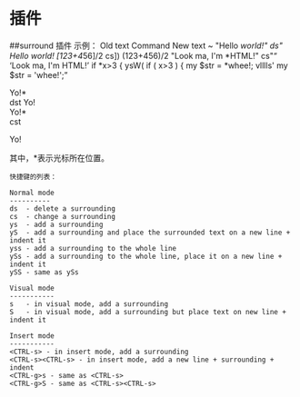 # 插件

##surround 插件
示例：
 Old text                  Command     New text ~
  "Hello *world!"           ds"         Hello world!
  [123+4*56]/2              cs])        (123+456)/2
  "Look ma, I'm *HTML!"     cs"<q>      <q>Look ma, I'm HTML!</q>
  if *x>3 {                 ysW(        if ( x>3 ) {
  my $str = *whee!;         vlllls'     my $str = 'whee!';
  <div>Yo!*</div>           dst         Yo!
  <div>Yo!*</div>           cst<p>      <p>Yo!</p>
其中，*表示光标所在位置。

	快捷键的列表：

	Normal mode
	----------
	ds  - delete a surrounding
	cs  - change a surrounding
	ys  - add a surrounding
	yS  - add a surrounding and place the surrounded text on a new line + indent it
	yss - add a surrounding to the whole line
	ySs - add a surrounding to the whole line, place it on a new line + indent it
	ySS - same as ySs

	Visual mode
	-----------
	s   - in visual mode, add a surrounding
	S   - in visual mode, add a surrounding but place text on new line + indent it

	Insert mode
	-----------
	<CTRL-s> - in insert mode, add a surrounding
	<CTRL-s><CTRL-s> - in insert mode, add a new line + surrounding + indent
	<CTRL-g>s - same as <CTRL-s>
	<CTRL-g>S - same as <CTRL-s><CTRL-s>
